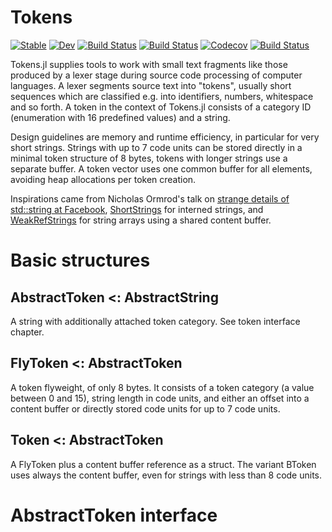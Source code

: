 # Tokens

[![Stable](https://img.shields.io/badge/docs-stable-blue.svg)](https://rryi.github.io/Tokens.jl/stable)
[![Dev](https://img.shields.io/badge/docs-dev-blue.svg)](https://rryi.github.io/Tokens.jl/dev)
[![Build Status](https://travis-ci.com/rryi/Tokens.jl.svg?branch=master)](https://travis-ci.com/rryi/Tokens.jl)
[![Build Status](https://ci.appveyor.com/api/projects/status/github/rryi/Tokens.jl?svg=true)](https://ci.appveyor.com/project/rryi/Tokens-jl)
[![Codecov](https://codecov.io/gh/rryi/Tokens.jl/branch/master/graph/badge.svg)](https://codecov.io/gh/rryi/Tokens.jl)
[![Build Status](https://api.cirrus-ci.com/github/rryi/Tokens.jl.svg)](https://cirrus-ci.com/github/rryi/Tokens.jl)

Tokens.jl supplies tools to work with small text fragments like those produced by a lexer stage during source code processing of computer languages. 
A lexer segments source text into "tokens", usually short sequences which are classified e.g. into identifiers, numbers, whitespace and so forth.
A token in the context of Tokens.jl consists of a category ID (enumeration with 16 predefined values) and a string. 

Design guidelines are memory and runtime efficiency, in particular for very short strings. Strings with up to 7 code units can be stored directly
in a minimal token structure of 8 bytes, tokens with longer strings use a separate buffer. A token vector uses one common buffer for all elements,
avoiding heap allocations per token creation.

Inspirations came from Nicholas Ormrod's talk on [strange details of std::string at Facebook](https://www.youtube.com/watch?v=kPR8h4-qZdk), 
[ShortStrings](https://github.com/xiaodaigh/ShortStrings.jl) for interned strings, and 
[WeakRefStrings](https://github.com/JuliaData/WeakRefStrings.jl) for string arrays using a shared content buffer.

# Basic structures

## AbstractToken <: AbstractString
A string with additionally attached token category. See token interface chapter.

## FlyToken <: AbstractToken
A token flyweight, of only 8 bytes. It consists of a token category (a value between 0 and 15), string length in code units, and either an offset into a content buffer or directly stored code units for up to 7 code units.

## Token <: AbstractToken
A FlyToken plus a content buffer reference as a struct. The variant BToken uses always the content buffer, even for strings with less than 8 code units.

# AbstractToken interface
